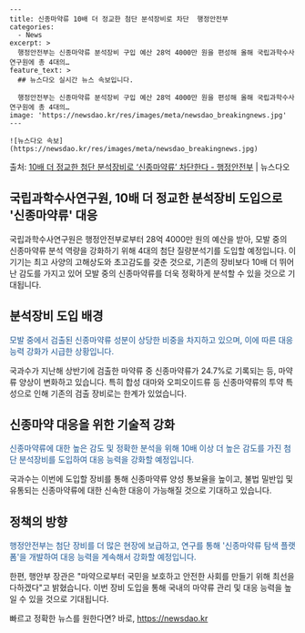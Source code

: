     ---
    title: 신종마약류 10배 더 정교한 첨단 분석장비로 차단  행정안전부
    categories:
      - News
    excerpt: >
      행정안전부는 신종마약류 분석장비 구입 예산 28억 4000만 원을 편성해 올해 국립과학수사연구원에 총 4대의…
    feature_text: >
      ## 뉴스다오 실시간 뉴스 속보입니다.
    
      행정안전부는 신종마약류 분석장비 구입 예산 28억 4000만 원을 편성해 올해 국립과학수사연구원에 총 4대의…
    image: 'https://newsdao.kr/res/images/meta/newsdao_breakingnews.jpg'
    ---
    
    ![뉴스다오 속보](https://newsdao.kr/res/images/meta/newsdao_breakingnews.jpg)

<p>출처: <a href="https://newsdao.kr/3009" rel="dofollow">10배 더 정교한 첨단 분석장비로 ‘신종마약류’ 차단한다 - 행정안전부</a> | 뉴스다오</p>

<h2>국립과학수사연구원, 10배 더 정교한 분석장비 도입으로 '신종마약류' 대응</h2>

국립과학수사연구원은 행정안전부로부터 28억 4000만 원의 예산을 받아, 모발 중의 신종마약류 분석 역량을 강화하기 위해 4대의 첨단 질량분석기를 도입할 예정입니다. 이 기기는 최고 사양의 고해상도와 초고감도를 갖춘 것으로, 기존의 장비보다 10배 더 뛰어난 감도를 가지고 있어 모발 중의 신종마약류를 더욱 정확하게 분석할 수 있을 것으로 기대됩니다.

<h2><b>분석장비 도입 배경</b></h2>
<p><span style="color: #1a5490;">모발 중에서 검출된 신종마약류 성분이 상당한 비중을 차지하고 있으며, 이에 따른 대응능력 강화가 시급한 상황입니다.</span></p>

국과수가 지난해 상반기에 검출한 마약류 중 신종마약류가 24.7%로 기록되는 등, 마약류 양상이 변화하고 있습니다. 특히 합성 대마와 오피오이드류 등 신종마약류의 투약 특성으로 인해 기존의 검출 장비로는 한계가 있었습니다.

<h2><b>신종마약 대응을 위한 기술적 강화</b></h2>
<p><span style="color: #1a5490;">신종마약류에 대한 높은 감도 및 정확한 분석을 위해 10배 이상 더 높은 감도를 가진 첨단 분석장비를 도입하여 대응 능력을 강화할 예정입니다.</span></p>

국과수는 이번에 도입할 장비를 통해 신종마약류 양성 통보율을 높이고, 불법 밀반입 및 유통되는 신종마약류에 대한 신속한 대응이 가능해질 것으로 기대하고 있습니다.

<h2><b>정책의 방향</b></h2>
<p><span style="color: #1a5490;">행정안전부는 첨단 장비를 더 많은 현장에 보급하고, 연구를 통해 '신종마약류 탐색 플랫폼'을 개발하여 대응 능력을 계속해서 강화할 예정입니다.</span></p>

한편, 행안부 장관은 "마약으로부터 국민을 보호하고 안전한 사회를 만들기 위해 최선을 다하겠다"고 밝혔습니다. 이번 장비 도입을 통해 국내의 마약류 관리 및 대응 능력을 높일 수 있을 것으로 기대됩니다. 

빠르고 정확한 뉴스를 원한다면? 바로, <a href="https://newsdao.kr" rel="dofollow">https://newsdao.kr</a>


    
